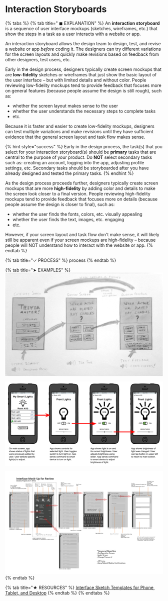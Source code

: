# Interaction Storyboards

{% tabs %}
{% tab title=" ◼ EXPLANATION" %}
An **interaction storyboard** is a sequence of user interface mockups \(sketches, wireframes, etc.\) that show the steps in a task as a user interacts with a website or app.

An interaction storyboard allows the design team to design, test, and revise a website or app _before_ coding it. The designers can try different variations for the screen layouts and quickly make revisions based on feedback from other designers, test users, etc.

Early in the design process, designers typically create screen mockups that are **low-fidelity** sketches or wireframes that just show the basic layout of the user interface – but with limited details and without color. People reviewing low-fidelity mockups tend to provide feedback that focuses more on general features \(because people assume the design is still rough\), such as:

* whether the screen layout makes sense to the user
* whether the user understands the necessary steps to complete tasks
* etc.

Because it is faster and easier to create low-fidelity mockups, designers can test multiple variations and make revisions until they have sufficient evidence that the general screen layout and task flow makes sense.

{% hint style="success" %}
Early in the design process, the task\(s\) that you select for your interaction storyboard\(s\) should be **primary** tasks that are central to the purpose of your product. Do **NOT** select secondary tasks such as: creating an account, logging into the app, adjusting profile settings, etc.  Secondary tasks should be storyboarded after you have already designed and tested the primary tasks.
{% endhint %}

As the design process proceeds further, designers typically create screen mockups that are more **high-fidelity** by adding color and details to make the screen look closer to a final version. People reviewing high-fidelity mockups tend to provide feedback that focuses more on details \(because people assume the design is closer to final\), such as:

* whether the user finds the fonts, colors, etc. visually appealing
* whether the user finds the text, images, etc. engaging
* etc.

However, if your screen layout and task flow don't make sense, it will likely still be apparent even if your screen mockups are high-fidelity – because people will NOT understand how to interact with the website or app.
{% endtab %}

{% tab title="✓ PROCESS" %}
process
{% endtab %}

{% tab title="➤ EXAMPLES" %}
![](../../.gitbook/assets/interfacestoryboardexample.jpg)

![](../../.gitbook/assets/iot-ui-storyboard-example.png)

![](../../.gitbook/assets/interfacestoryboardexample.png)
{% endtab %}

{% tab title="★ RESOURCES" %}
[Interface Sketch Templates for Phone, Tablet, and Desktop](https://drive.google.com/open?id=1Xq2I690nLybxSX_k1b0SKzcH40PCmbY3)
{% endtab %}
{% endtabs %}



